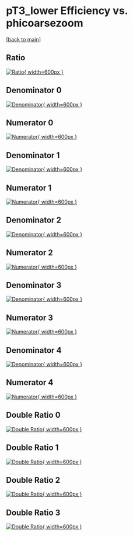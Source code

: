 # pT3_lower Efficiency vs. phicoarsezoom

[[back to main](./)]



## Ratio

[![Ratio](../mtv/var/pT3_lower_loweta_211_-1_eff_phicoarsezoom.png){ width=600px }](../mtv/var/pT3_lower_loweta_211_-1_eff_phicoarsezoom.pdf)

## Denominator 0

[![Denominator](../mtv/den/pT3_lower_loweta_211_-1_eff_phicoarsezoom_den0.png){ width=600px }](../mtv/den/pT3_lower_loweta_211_-1_eff_phicoarsezoom_den0.pdf)

## Numerator 0

[![Numerator](../mtv/num/pT3_lower_loweta_211_-1_eff_phicoarsezoom_num0.png){ width=600px }](../mtv/num/pT3_lower_loweta_211_-1_eff_phicoarsezoom_num0.pdf)

## Denominator 1

[![Denominator](../mtv/den/pT3_lower_loweta_211_-1_eff_phicoarsezoom_den1.png){ width=600px }](../mtv/den/pT3_lower_loweta_211_-1_eff_phicoarsezoom_den1.pdf)

## Numerator 1

[![Numerator](../mtv/num/pT3_lower_loweta_211_-1_eff_phicoarsezoom_num1.png){ width=600px }](../mtv/num/pT3_lower_loweta_211_-1_eff_phicoarsezoom_num1.pdf)

## Denominator 2

[![Denominator](../mtv/den/pT3_lower_loweta_211_-1_eff_phicoarsezoom_den2.png){ width=600px }](../mtv/den/pT3_lower_loweta_211_-1_eff_phicoarsezoom_den2.pdf)

## Numerator 2

[![Numerator](../mtv/num/pT3_lower_loweta_211_-1_eff_phicoarsezoom_num2.png){ width=600px }](../mtv/num/pT3_lower_loweta_211_-1_eff_phicoarsezoom_num2.pdf)

## Denominator 3

[![Denominator](../mtv/den/pT3_lower_loweta_211_-1_eff_phicoarsezoom_den3.png){ width=600px }](../mtv/den/pT3_lower_loweta_211_-1_eff_phicoarsezoom_den3.pdf)

## Numerator 3

[![Numerator](../mtv/num/pT3_lower_loweta_211_-1_eff_phicoarsezoom_num3.png){ width=600px }](../mtv/num/pT3_lower_loweta_211_-1_eff_phicoarsezoom_num3.pdf)

## Denominator 4

[![Denominator](../mtv/den/pT3_lower_loweta_211_-1_eff_phicoarsezoom_den4.png){ width=600px }](../mtv/den/pT3_lower_loweta_211_-1_eff_phicoarsezoom_den4.pdf)

## Numerator 4

[![Numerator](../mtv/num/pT3_lower_loweta_211_-1_eff_phicoarsezoom_num4.png){ width=600px }](../mtv/num/pT3_lower_loweta_211_-1_eff_phicoarsezoom_num4.pdf)

## Double Ratio 0

[![Double Ratio](../mtv/ratio/pT3_lower_loweta_211_-1_eff_phicoarsezoom_ratio0.png){ width=600px }](../mtv/ratio/pT3_lower_loweta_211_-1_eff_phicoarsezoom_ratio0.pdf)

## Double Ratio 1

[![Double Ratio](../mtv/ratio/pT3_lower_loweta_211_-1_eff_phicoarsezoom_ratio1.png){ width=600px }](../mtv/ratio/pT3_lower_loweta_211_-1_eff_phicoarsezoom_ratio1.pdf)

## Double Ratio 2

[![Double Ratio](../mtv/ratio/pT3_lower_loweta_211_-1_eff_phicoarsezoom_ratio2.png){ width=600px }](../mtv/ratio/pT3_lower_loweta_211_-1_eff_phicoarsezoom_ratio2.pdf)

## Double Ratio 3

[![Double Ratio](../mtv/ratio/pT3_lower_loweta_211_-1_eff_phicoarsezoom_ratio3.png){ width=600px }](../mtv/ratio/pT3_lower_loweta_211_-1_eff_phicoarsezoom_ratio3.pdf)

